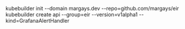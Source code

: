 kubebuilder init --domain margays.dev --repo=github.com/margays/eir
kubebuilder create api --group=eir --version=v1alpha1 --kind=GrafanaAlertHandler
